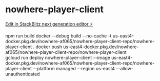 # nowhere-player-client

[Edit in StackBlitz next generation editor ⚡️](https://stackblitz.com/~/github.com/avandeventer/nowhere-player-client)

npm run build
docker --debug build --no-cache -t us-east4-docker.pkg.dev/nowhere-af065/nowhere-player-client-repo/nowhere-player-client .
docker push us-east4-docker.pkg.dev/nowhere-af065/nowhere-player-client-repo/nowhere-player-client    
gcloud run deploy nowhere-player-client --image us-east4-docker.pkg.dev/nowhere-af065/nowhere-player-client-repo/nowhere-player-client --platform managed --region us-east4 --allow-unauthenticated